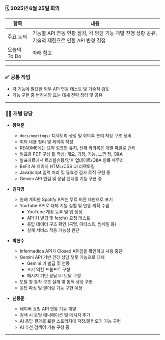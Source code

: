 ### 🗓️ 2025년 6월 25일 회의

| 항목            | 내용                                                                                   |
|-----------------|------------------------------------------------------------------------------------------|
| 주요 논의       | 기능별 API 연동 현황 점검, 각 담당 기능 개발 진행 상황 공유, 기술적 제한으로 인한 API 변경 결정 |
| 오늘의 To Do    | 아래 참고                                                                               |

---

### ✅ 공통 작업

- 각 기능에 필요한 외부 API 연동 테스트 및 기술적 검토
- 기능 구현 중 변경사항 또는 대체 전략 정리 및 공유

---

### 🧑‍💻 개별 담당

- **왕택준**
  - `docs/meetings/` 디렉토리 생성 및 회의록 분리 저장 구조 정비
  - 회의 내용 정리 및 회의록 작성
  - README에는 요약 링크만 유지, 전체 회의록은 개별 파일로 관리
  - 발표용 PDF 구성 틀 작성: 개요, 과정, 기능, 느낀 점, Q&A
  - 발표자료에서 트러블슈팅/향후 업데이트/Q&A 항목 마무리
  - BeFit AI 페이지 HTML/CSS UI 리팩토링
  - JavaScript 입력 처리 및 유효성 검사 로직 구현 중
  - Gemini API 연결 및 응답 렌더링 기능 구현 중

- **김다영**
  - 원래 계획한 Spotify API는 무료 버전 제한으로 포기
  - YouTube API로 대체 기능 실험 및 연동 계획 수립
    - YouTube 계정 등록 및 앱 생성
    - API 키 발급 및 fetch() 요청 테스트
    - 응답 데이터 구조 확인 (곡명, 아티스트, 썸네일 등)
    - 실제 서비스 적용 가능성 판단

- **박현수**
  - Infermedica API가 Closed API임을 확인하고 사용 중단
  - Gemini API 기반 건강 상담 챗봇 기능으로 대체
    - Gemini 키 발급 및 연동
    - 초기 역할 프롬프트 구성
    - 메시지 기반 상담 UI 모달 구성
  - 모달 창 동작 구조 설계 및 동적 생성 구현
  - 응답 파싱 및 렌더링 기능 구현 예정

- **신동준**
  - 네이버 쇼핑 API 연동 기능 개발
  - 검색 시 로딩 애니메이션 및 메시지 추가
  - AI 응답 결과를 로컬 스토리지에 저장/불러오기 기능 구현
  - AI 추천 검색어 기능 구성 중

---
